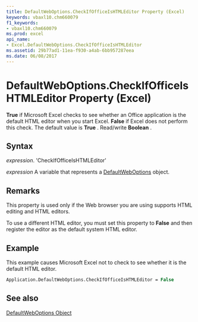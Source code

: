 ```yaml
---
title: DefaultWebOptions.CheckIfOfficeIsHTMLEditor Property (Excel)
keywords: vbaxl10.chm660079
f1_keywords:
- vbaxl10.chm660079
ms.prod: excel
api_name:
- Excel.DefaultWebOptions.CheckIfOfficeIsHTMLEditor
ms.assetid: 29b77ad1-11ea-f930-a4ab-6bb957287eea
ms.date: 06/08/2017
---
```



# DefaultWebOptions.CheckIfOfficeIsHTMLEditor Property (Excel)

 **True** if Microsoft Excel checks to see whether an Office application is the default HTML editor when you start Excel. **False** if Excel does not perform this check. The default value is **True** . Read/write **Boolean** .


## Syntax

 _expression_. 'CheckIfOfficeIsHTMLEditor'

 _expression_ A variable that represents a [DefaultWebOptions](./Excel.DefaultWebOptions.md) object.


## Remarks

This property is used only if the Web browser you are using supports HTML editing and HTML editors.

To use a different HTML editor, you must set this property to  **False** and then register the editor as the default system HTML editor.


## Example

This example causes Microsoft Excel not to check to see whether it is the default HTML editor.


```vb
Application.DefaultWebOptions.CheckIfOfficeIsHTMLEditor = False
```


## See also


[DefaultWebOptions Object](Excel.DefaultWebOptions.md)

